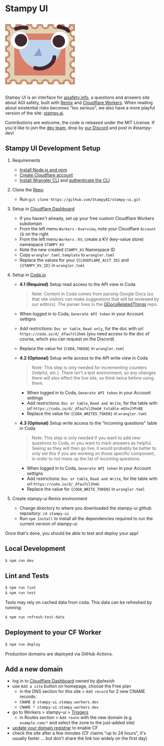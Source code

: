 # Stampy UI

![Stampy!](https://github.com/StampyAI/StampyAIAssets/blob/main/profile/stampy-profile-228.png?raw=true)

Stampy UI is an interface for [aisafety.info](https://aisafety.info), a questions and answers site about AGI safety, built with [Remix](https://remix.run/docs) and [Cloudflare Workers](https://developers.cloudflare.com/workers). When reading about existential risks becomes "too serious", we also have a more playful version of the site: [stampy.ai](https://stampy.ai).

Contributions are welcome, the code is released under the MIT License. If you'd like to join the [dev team](https://coda.io/d/AI-Safety-Info_dfau7sl2hmG/Dev-team_sulmV#_luYjG), drop by [our Discord](https://discord.com/invite/7wjJbFJnSN) and post in #stampy-dev!

## Stampy UI Development Setup

1. Requirements

   - [Install Node.js and npm](https://docs.npmjs.com/downloading-and-installing-node-js-and-npm)
   - [Create Cloudflare account](https://dash.cloudflare.com/)
   - [Install Wrangler CLI](https://developers.cloudflare.com/workers/wrangler/install-and-update/#install-wrangler-locally)
     and [authenticate the CLI](https://developers.cloudflare.com/workers/wrangler/install-and-update/#install-wrangler-locally)

2. Clone the [Repo](https://github.com/StampyAI/stampy-ui)

   - Run `git clone https://github.com/StampyAI/stampy-ui.git`

3. Setup in [Cloudflare Dashboard](https://dash.cloudflare.com/)

   - If you haven't already, set up your free custom Cloudflare Workers subdomain
   - From the left menu `Workers` : `Overview`, note your Cloudflare `Account ID` on the right
   - From the left menu `Workers` : `KV`, create a KV (key-value store) namespace `STAMPY_KV`
   - Note the new created `STAMPY_KV` Namespace ID
   - Copy `wrangler.toml.template` to `wrangler.toml`
   - Replace the values for your `{CLOUDFLARE_ACCT_ID}` and `{STAMPY_KV_ID}` in `wrangler.toml`

4. Setup in [Coda.io](https://coda.io/account)

   - **4.1 (Required)** Setup read access to the API view in Coda

     > _Note_:
     > Content in Coda comes from parsing Google Docs (so that site visitors can make suggestions that
     > will be reviewed by our editors). The parser lives in the
     > [GDocsRelatedThings](https://github.com/StampyAI/GDocsRelatedThings/#readme) repo.

   - When logged in to Coda, `Generate API token` in your Account settigns
   - Add restrictions: `Doc or table`, `Read only`, for the doc with url `https://coda.io/d/_dfau7sl2hmG`
     (you need access to the doc of course, which you can request on the Discord)
   - Replace the value for `{CODA_TOKEN}` in `wrangler.toml`

   - **4.2 (Optional)** Setup write access to the API write view in Coda

     > Note: This step is only needed for incrementing counters (helpful, etc.). There isn't a test environment, so any changes there will also effect the live site, so think twice before using them.

     - When logged in to Coda, `Generate API token` in your Account settings
     - Add restrictions: `Doc or table`, `Read and Write`, for the table with url `https://coda.io/d/_dfau7sl2hmG#_tutable-eEhx2YPsBE`
     - Replace the value for `{CODA_WRITES_TOKEN}` in `wrangler.toml`

   - **4.3 (Optional)** Setup write access to the "Incoming questions" table in Coda

     > Note: This step is only needed if you want to add new questions to Coda, or you want to mark answers as helpful. Seeing as they will then go live, it would probably be better to only set this if you are working on those specific component, in order to not mess up the list of incoming questions.

     - When logged in to Coda, `Generate API token` in your Account settigns
     - Add restrictions: `Doc or table`, `Read and Write`, for the table with url `https://coda.io/d/_dfau7sl2hmG`
     - Replace the value for `{CODA_WRITE_TOKEN}` in `wrangler.toml`

5. Create stampy-ui Remix environment

   - Change directory to where you downloaded the stampy-ui github repository: `cd stampy-ui`
   - Run `npm install` to install all the dependencies required to run the current version of stampy-ui.

Once that's done, you should be able to test and deploy your app!

## Local Development

```sh
$ npm run dev
```

## Lint and Tests

```sh
$ npm run lint
$ npm run test
```

Tests may rely on cached data from coda.
This data can be refreshed by running:
```sh
$ npm run refresh-test-data
```

## Deployment to your CF Worker

```sh
$ npm run deploy
```

Production domains are deployed via GitHub Actions.

## Add a new domain

- log in to [Cloudflare Dashboard](https://dash.cloudflare.com/) owned by @plexish
- use `Add a site` button on homepage, choose the Free plan
  - in the DNS section for this site > `Add record` for 2 new CNAME records:
  - `CNAME @ stampy-ui.stampy.workers.dev`
  - `CNAME * stampy-ui.stampy.workers.dev`
- go to Workers > stampy-ui > [Triggers](https://dash.cloudflare.com/841738ad455064a5846675cc41124c85/workers/services/view/stampy-ui/production/triggers)
  - in Routes section > `Add route` with the new domain (e.g. `example.com/*` and select the zone to the just-added site)
- [update your domain registrar](https://developers.cloudflare.com/fundamentals/get-started/setup/add-site/#update-your-registrar) to enable CF
- check the site after a few minutes (CF claims "up to 24 hours", it's usually faster ... but don't share the link too widely on the first day)
